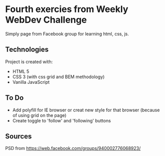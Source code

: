 # Fourth exercies from Weekly WebDev Challenge

Simply page from Facebook group for learning html, css, js.

## Technologies
Project is created with:
* HTML 5
* CSS 3 (with css grid and BEM methodology)
* Vanilla JavaScript

## To Do
* Add polyfill for IE browser or creat new style for that browser (because of using grid on the page)
* Create toggle to 'follow' and 'following' buttons

## Sources
PSD from https://web.facebook.com/groups/940002776068923/
